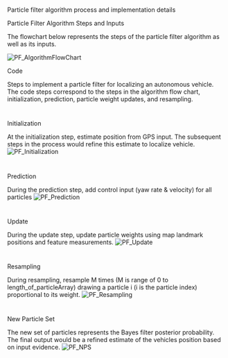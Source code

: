 #

[//]: # (Image References)

[image1]: ./Writeup_IV/PF_AlgorithmFlowChart.png "PF_AlgorithmFlowChart"
[image2]: ./Writeup_IV/PF_Initialization.png "PF_Initialization"
[image3]: ./Writeup_IV/PF_Prediction.png "PF_Prediction"
[image4]: ./Writeup_IV/PF_Update.png "PF_Update"
[image5]: ./Writeup_IV/PF_Resampling.png "PF_Resampling"
[image6]: ./Writeup_IV/PF_NPS.png "PF_NPS"

#
Particle filter algorithm process and implementation details

Particle Filter Algorithm Steps and Inputs

The flowchart below represents the steps of the particle filter algorithm as well as its inputs.

![][image1]

Code

Steps to implement a particle filter for localizing an autonomous vehicle. The code steps correspond to the steps in the algorithm flow chart, initialization, prediction, particle weight updates, and resampling.

#
Initialization

At the initialization step, estimate position from GPS input. The subsequent steps in the process would refine this estimate to localize vehicle.
![][image2]

#
Prediction

During the prediction step, add control input (yaw rate & velocity) for all particles
![][image3]

#
Update

During the update step, update particle weights using map landmark positions and feature measurements.
![][image4]

# 
Resampling

During resampling, resample M times (M is range of 0 to length_of_particleArray) drawing a particle i (i is the particle index) proportional to its weight.
![][image5]

#
New Particle Set

The new set of particles represents the Bayes filter posterior probability. The final output would be a refined estimate of the vehicles position based on input evidence.
![][image6] 

